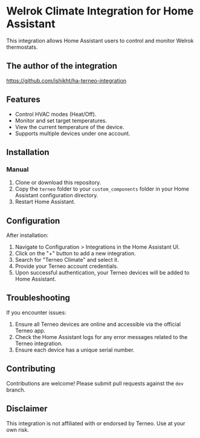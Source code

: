
# Welrok Climate Integration for Home Assistant

This integration allows Home Assistant users to control and monitor Welrok thermostats.

## The author of the integration
https://github.com/ishikht/ha-terneo-integration

## Features

- Control HVAC modes (Heat/Off).
- Monitor and set target temperatures.
- View the current temperature of the device.
- Supports multiple devices under one account.

## Installation

### Manual

1. Clone or download this repository.
2. Copy the `terneo` folder to your `custom_components` folder in your Home Assistant configuration directory.
3. Restart Home Assistant.

## Configuration

After installation:

1. Navigate to Configuration > Integrations in the Home Assistant UI.
2. Click on the "+" button to add a new integration.
3. Search for "Terneo Climate" and select it.
4. Provide your Terneo account credentials.
5. Upon successful authentication, your Terneo devices will be added to Home Assistant.

## Troubleshooting

If you encounter issues:

1. Ensure all Terneo devices are online and accessible via the official Terneo app.
2. Check the Home Assistant logs for any error messages related to the Terneo integration.
3. Ensure each device has a unique serial number.

## Contributing

Contributions are welcome! Please submit pull requests against the `dev` branch.

## Disclaimer

This integration is not affiliated with or endorsed by Terneo. Use at your own risk.
